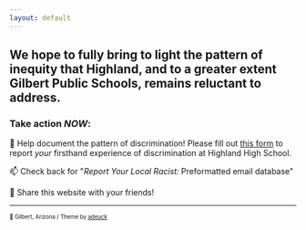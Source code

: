 ```yaml
---
layout: default
---
```

## We hope to fully bring to light the pattern of inequity that Highland, and to a greater extent Gilbert Public Schools, remains reluctant to address.

### Take action *NOW*:

  📝 Help document the pattern of discrimination! Please fill out [this form](https://form.jotform.com/202017830237042) to report *your* firsthand experience of discrimination at Highland High School.
  
  📫 Check back for "*Report Your Local Racist:* Preformatted email database"
  
  🔗 Share this website with your friends!



  
---

 <sup><sub>📍 Gilbert, Arizona / Theme by [adeuck](https://github.com/adueck/good-clean-read)</sub></sup>
